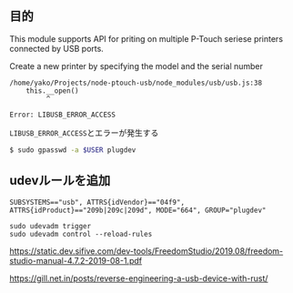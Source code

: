 ## 目的

This module supports API for priting on multiple P-Touch seriese printers connected by USB ports.


Create a new printer by specifying the model and the serial number 


```
/home/yako/Projects/node-ptouch-usb/node_modules/usb/usb.js:38
	this.__open()
	     ^

Error: LIBUSB_ERROR_ACCESS
```

`LIBUSB_ERROR_ACCESS`とエラーが発生する

```sh
$ sudo gpasswd -a $USER plugdev
```

## udevルールを追加

```sh:/etc/udev/rules.d/50-ptouch.rules
SUBSYSTEMS=="usb", ATTRS{idVendor}=="04f9", ATTRS{idProduct}=="209b|209c|209d", MODE="664", GROUP="plugdev"
```

```
sudo udevadm trigger
sudo udevadm control --reload-rules
```


https://static.dev.sifive.com/dev-tools/FreedomStudio/2019.08/freedom-studio-manual-4.7.2-2019-08-1.pdf

https://gill.net.in/posts/reverse-engineering-a-usb-device-with-rust/